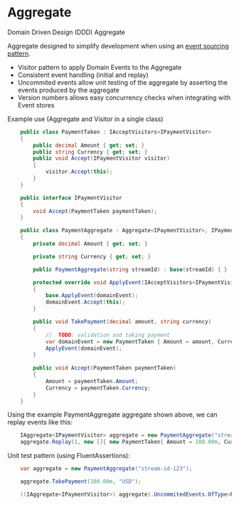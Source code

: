 # Aggregate
Domain Driven Design (DDD) Aggregate

Aggregate designed to simplify development when using an [event sourcing pattern](https://martinfowler.com/eaaDev/EventSourcing.html).

* Visitor pattern to apply Domain Events to the Aggregate
* Consistent event handling (initial and replay)
* Uncommited events allow unit testing of the aggregate by asserting the events produced by the aggregate
* Version numbers allows easy concurrency checks when integrating with Event stores

Example use (Aggregate and Visitor in a single class)

```c#
    public class PaymentTaken : IAcceptVisitors<IPaymentVisitor>
    {
        public decimal Amount { get; set; }
        public string Currency { get; set; }
        public void Accept(IPaymentVisitor visitor)
        {
            visitor.Accept(this);
        }
    }

    public interface IPaymentVisitor
    {
        void Accept(PaymentTaken paymentTaken);
    }

    public class PaymentAggregate : Aggregate<IPaymentVisitor>, IPaymentVisitor
    {
        private decimal Amount { get; set; }

        private string Currency { get; set; }

        public PaymentAggregate(string streamId) : base(streamId) { }

        protected override void ApplyEvent(IAcceptVisitors<IPaymentVisitor> domainEvent)
        {
            base.ApplyEvent(domainEvent);
            domainEvent.Accept(this);
        }

        public void TakePayment(decimal amount, string currency)
        {
            //  TODO: validation and taking payment
            var domainEvent = new PaymentTaken { Amount = amount, Currency = currency };
            ApplyEvent(domainEvent);
        }
        
        public void Accept(PaymentTaken paymentTaken)
        {
            Amount = paymentTaken.Amount;
            Currency = paymentTaken.Currency;
        }
    }
```

Using the example PaymentAggregate aggregate shown above, we can replay events like this:
```c#
    IAggregate<IPaymentVisitor> aggregate = new PaymentAggregate("stream-id-123");
    aggregate.Replay(1, new []{ new PaymentTaken{ Amount = 100.00m, Currency  = "USD" } });
```

Unit test pattern (using FluentAssertions):
```c#
    var aggregate = new PaymentAggregate("stream-id-123");

    aggregate.TakePayment(100.00m, "USD");

    ((IAggregate<IPaymentVisitor>) aggregate).UncommitedEvents.OfType<PaymentTaken>().Count().Should().Be(1);
```
